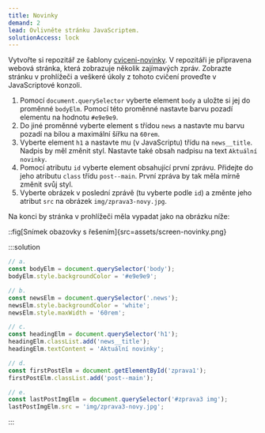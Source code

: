 ```yaml
---
title: Novinky
demand: 2
lead: Ovlivněte stránku JavaScriptem.
solutionAccess: lock
---
```


Vytvořte si repozitář ze šablony [cviceni-novinky](https://github.com/Czechitas-podklady-WEB/cviceni-novinky). V repozitáři je připravena webová stránka, která zobrazuje několik zajímavých zpráv. Zobrazte stránku v prohlížeči a veškeré úkoly z tohoto cvičení proveďte v JavaScriptové konzoli.

1. Pomocí `document.querySelector` vyberte element `body` a uložte si jej do proměnné `bodyElm`. Pomocí této proměnné nastavte barvu pozadí elementu na hodnotu `#e9e9e9`.
1. Do jiné proměnné vyberte element s třídou `news` a nastavte mu barvu pozadí na bílou a maximální šířku na `60rem`.
1. Vyberte element `h1` a nastavte mu (v JavaScriptu) třídu na `news__title`. Nadpis by měl změnit styl. Nastavte také obsah nadpisu na text `Aktuální novinky`.
1. Pomocí atributu `id` vyberte element obsahující první zprávu. Přidejte do jeho atributu `class` třídu `post--main`. První zpráva by tak měla mírně změnit svůj styl.
1. Vyberte obrázek v poslední zprávě (tu vyberte podle `id`) a změnte jeho atribut `src` na obrázek `img/zprava3-novy.jpg`.

Na konci by stránka v prohlížeči měla vypadat jako na obrázku níže:

::fig[Snímek obazovky s řešením]{src=assets/screen-novinky.png}

:::solution

```js
// a.
const bodyElm = document.querySelector('body');
bodyElm.style.backgroundColor = '#e9e9e9';

// b.
const newsElm = document.querySelector('.news');
newsElm.style.backgroundColor = 'white';
newsElm.style.maxWidth = '60rem';

// c.
const headingElm = document.querySelector('h1');
headingElm.classList.add('news__title');
headingElm.textContent = 'Aktuální novinky';

// d.
const firstPostElm = document.getElementById('zprava1');
firstPostElm.classList.add('post--main');

// e.
const lastPostImgElm = document.querySelector('#zprava3 img');
lastPostImgElm.src = 'img/zprava3-novy.jpg';
```

:::
